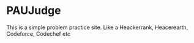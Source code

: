 # PAUJudge
This is a simple problem practice site. Like a Heackerrank, Heacerearth, Codeforce, Codechef etc
